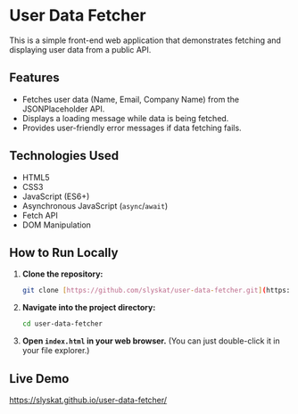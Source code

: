 # User Data Fetcher

This is a simple front-end web application that demonstrates fetching and displaying user data from a public API.

## Features

* Fetches user data (Name, Email, Company Name) from the JSONPlaceholder API.
* Displays a loading message while data is being fetched.
* Provides user-friendly error messages if data fetching fails.

## Technologies Used

* HTML5
* CSS3
* JavaScript (ES6+)
* Asynchronous JavaScript (`async`/`await`)
* Fetch API
* DOM Manipulation

## How to Run Locally

1.  **Clone the repository:**
    ```bash
    git clone [https://github.com/slyskat/user-data-fetcher.git](https://github.com/slyskat/user-data-fetcher.git)
    ```
2.  **Navigate into the project directory:**
    ```bash
    cd user-data-fetcher
    ```
3.  **Open `index.html` in your web browser.** (You can just double-click it in your file explorer.)

## Live Demo

https://slyskat.github.io/user-data-fetcher/